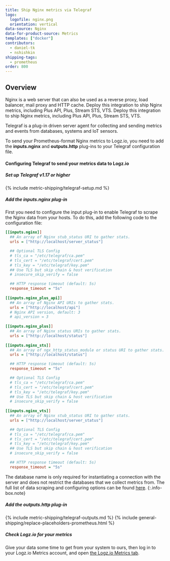 ```yaml
---
title: Ship Nginx metrics via Telegraf
logo:
  logofile: nginx.png
  orientation: vertical
data-source: Nginx
data-for-product-source: Metrics
templates: ["docker"]
contributors:
  - daniel-tk
  - nshishkin
shipping-tags:  
  - prometheus
order: 800
---
```



## Overview

Nginx is a web server that can also be used as a reverse proxy, load balancer, mail proxy and HTTP cache. Deploy this integration to ship Nginx metrics, including Plus API, Plus, Stream STS, VTS. Deploy this integration to ship Nginx metrics, including Plus API, Plus, Stream STS, VTS.

Telegraf is a plug-in driven server agent for collecting and sending metrics and events from databases, systems and IoT sensors.

To send your Prometheus-format Nginx metrics to Logz.io, you need to add the **inputs.nginx** and **outputs.http** plug-ins to your Telegraf configuration file.

#### Configuring Telegraf to send your metrics data to Logz.io

<div class="tasklist">

##### Set up Telegraf v1.17 or higher

{% include metric-shipping/telegraf-setup.md %}
 
##### Add the inputs.nginx plug-in

First you need to configure the input plug-in to enable Telegraf to scrape the Nginx data from your hosts. To do this, add the following code to the configuration file:


``` ini
[[inputs.nginx]]
  ## An array of Nginx stub_status URI to gather stats.
  urls = ["http://localhost/server_status"]

  ## Optional TLS Config
  # tls_ca = "/etc/telegraf/ca.pem"
  # tls_cert = "/etc/telegraf/cert.pem"
  # tls_key = "/etc/telegraf/key.pem"
  ## Use TLS but skip chain & host verification
  # insecure_skip_verify = false

  ## HTTP response timeout (default: 5s)
  response_timeout = "5s"
  
[[inputs.nginx_plus_api]]
  ## An array of Nginx API URIs to gather stats.
  urls = ["http://localhost/api"]
  # Nginx API version, default: 3
  # api_version = 3
  
[[inputs.nginx_plus]]
  ## An array of Nginx status URIs to gather stats.
  urls = ["http://localhost/status"]
  
[[inputs.nginx_sts]]
  ## An array of ngx_http_status_module or status URI to gather stats.
  urls = ["http://localhost/status"]

  ## HTTP response timeout (default: 5s)
  response_timeout = "5s"

  ## Optional TLS Config
  # tls_ca = "/etc/telegraf/ca.pem"
  # tls_cert = "/etc/telegraf/cert.pem"
  # tls_key = "/etc/telegraf/key.pem"
  ## Use TLS but skip chain & host verification
  # insecure_skip_verify = false
  
[[inputs.nginx_vts]]
  ## An array of Nginx stub_status URI to gather stats.
  urls = ["http://localhost/server_status"]

  ## Optional TLS Config
  # tls_ca = "/etc/telegraf/ca.pem"
  # tls_cert = "/etc/telegraf/cert.pem"
  # tls_key = "/etc/telegraf/key.pem"
  ## Use TLS but skip chain & host verification
  # insecure_skip_verify = false

  ## HTTP response timeout (default: 5s)
  response_timeout = "5s"
```


<!-- info-box-start:info -->
The database name is only required for instantiating a connection with the server and does not restrict the databases that we collect metrics from. The full list of data scraping and configuring options can be found [here](https://github.com/influxdata/telegraf/blob/release-1.18/plugins/inputs/nginx/README.md).
{:.info-box.note}
<!-- info-box-end -->

##### Add the outputs.http plug-in

{% include metric-shipping/telegraf-outputs.md %}
{% include general-shipping/replace-placeholders-prometheus.html %}

##### Check Logz.io for your metrics

Give your data some time to get from your system to ours, then log in to your Logz.io Metrics account, and open [the Logz.io Metrics tab](https://app.logz.io/#/dashboard/metrics/).


</div>
